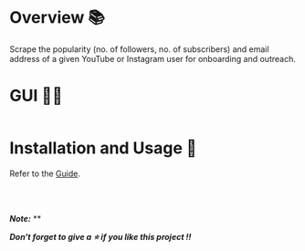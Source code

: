 # Overview 📚
Scrape the popularity (no. of followers, no. of subscribers) and email address of a given YouTube or Instagram user for onboarding and outreach.

# GUI 👨‍💻
![]()<br>


# Installation and Usage 🔌
Refer to the [Guide](https://github.com/AparGarg99/Data_Harvesting_with_Python/blob/master/Creator%20details%20for%20onboarding%20and%20outreach/Installation%20Guide.docx).


<br>
<br>

***Note:*** **

***Don't forget to give a ⭐ if you like this project !!***

